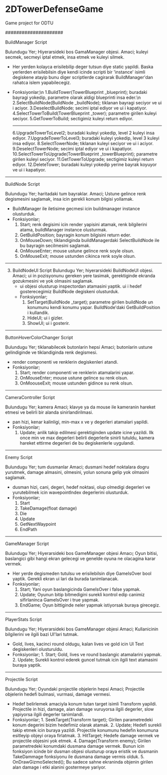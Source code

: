 # 2DTowerDefenseGame
Game project for ODTU

#####################

BuildManager Script

  Bulundugu Yer; Hiyerarsideki bos GamaManager objesi.
  Amaci; kuleyi secmek, secmeyi iptal etmek, insa etmek ve kuleyi silmek.
   - Her yerden kolayca erisilebilip deger tutsun diye static yapildi. Baska yerlerden erisilebilsin diye kendi icinde scripti bir 'instance' isimli degiskene atayip bunu diger scriptlerde cagirarak BuildManager'dan rahatca islem yapabilecegiz.
   - Fonksiyonlar;\n
      1.BuildTower(TowerBlueprint _blueprint); buradaki bayragi yokedip, parametre olarak aldigi blueprinti insa eder.\n 
      2.SelectBuildNode(BuildNode _buildNode); tiklanan bayragi seciyor ve ui i aciyor.
      3.DeselectBuildNode; secimi iptal ediyor ve ui i kapatiyor.
      4.SelectTowerToBuild(TowerBlueprint _tower); parametre girilen kuleyi seciyor. 
      5.GetTowerToBuild; sectigimiz kuleyi return ediyor.
      
      ---
      
      6.UpgradeTowerToLevel2; buradaki kuleyi yokedip, level 2 kuleyi insa ediyor.
      7.UpgradeTowerToLevel3; buradaki kuleyi yokedip, level 3 kuleyi insa ediyor.
      8.SelectTowerNode; tiklanan kuleyi seciyor ve ui i aciyor.
      9.DeselectTowerNode; secimi iptal ediyor ve ui i kapatiyor.
      10.SelectTowerToUpgrade(TowerBlueprint _towerBlueprint); parametre girilen kuleyi seciyor.
      11.GetTowerToUpgrade; sectigimiz kuleyi return ediyor.
      12.DeleteTower; buradaki kuleyi yokedip yerine bayrak koyuyor ve ui i kapatiyor.
---
BuildNode Script

  Bulundugu Yer; haritadaki tum bayraklar.
  Amaci; Ustune gelince renk degismesini saglamak, insa icin gerekli konum bilgisi yollamak.
   - BuildManager ile iletisime gecmesi icin buildmanager instance olusturduk.
   - Fonksiyonlar;
      1. Start; renk degisimi icin render yapisini atamak, renk bilgilerini atama, buildManager instance olusturmak.
      2. GetBuildPosition; bayragin konum bilgisini return eder.
      3. OnMouseDown; tiklandiginda buildManagerdaki SelectBuildNode ile bu bayragin secilmesini saglamak.
      4. OnMouseEnter; mouse ustune gelince renk soyle olsun.
      5. OnMouseExit; mouse ustunden cikinca renk soyle olsun.
---
3. BuildNodeUI Script
  Bulundugu Yer; hiyerarsideki BuildNodeUI objesi.
  Amaci; ui in pozisyonunu gereken yere tasimak, gerektiginde ekranda gozukmesini ve yok olmasini saglamak.
   - ui objesi olusturup inspectordan atamasini yaptik. ui i hedef gosterecegimiz BuildNode degiskeni olusturduk.
   - Fonksiyonlar; 
      1. SetTarget(BuildNode _target); parametre girilen buildNode un konumunu kendi konumu yapar. BuildNode'daki GetBuildPosition i kullandik.
      2. HideUI; ui i gizler.
      3. ShowUI; ui i gosterir.
---
ButtonHoverColorChanger Script

  Bulundugu Yer; tiklanabilecek butonlarin hepsi
  Amaci; butonlarin ustune gelindiginde ve tiklandiginda renk degismesi.
   - render componenti ve renklerin degiskenleri atandi.
   - Fonksiyonlar;
      1. Start; render componenti ve renklerin atamalarini yapar.
      2. OnMouseEnter; mouse ustune gelince su renk olsun.
      3. OnMoouseExit; mouse ustunden gidince su renk olsun.
---
CameraController Script

  Bulundugu Yer; kamera
  Amaci; klavye ya da mouse ile kameranin hareket etmesi ve belirli bir alanda sinirlandirilmasi.
   - pan hizi, kenar kalinligi, min-max x ve y degerleri atamalari yapildi.
   - Fonksiyonlar;
      1. Update; anlik takip edilmesi gerektiginden update icine yazildi. Ilk once min ve max degerleri belirli degerlerle sinirli tutuldu, kamera hareket ettirme degerleri de bu degiskenlerle uygulandi.
---
Enemy Script

  Bulundugu Yer; tum dusmanlar
  Amaci; dusmani hedef noktalara dogru yurutmek, damage almasini, olmesini, yolun sonuna gelip yok olmasini saglamak.
   - dusman hizi, cani, degeri, hedef noktasi, olup olmedigi degerleri ve yurutebilmek icin wavepointIndex degerlerini olusturduk.
   - Fonksiyonlar;
      1. Start
      2. TakeDamage(float damage)
      3. Die
      4. Update
      5. GetNextWaypoint
      6. EndPath
---
GameManager Script

  Bulundugu Yer; Hiyerarsideki bos GameManager objesi
  Amacı; Oyun bitisi, baslangici gibi hangi ekran gelecegi ve genelde oyuna ne olacagina karar vermek.
   - Her yerde degismeden tutulsu ve erisilebilsin diye GameIsOver bool yaptik. Gerekli ekran ui lari da burada tanimlanacak.
   - Fonksiyonlar;
      1. Start; Yani oyun baslangicinda GameIsOver i false yapmak.
      2. Update; Oyunun bitip bitmedigini surekli kontrol edip canimiz sifirlaninca GameIsOver i true yapmak.
      3. EndGame; Oyun bittiginde neler yapmak istiyorsak buraya girecegiz.
---
PlayerStats Script

  Bulundugu Yer; Hiyerarsideki bos GameManager objesi
  Amaci; Kullanicinin bilgilerini ve ilgili bazi UI'lari tutmak.
   - Gold, lives, kacinci round oldugu, kalan lives ve gold icin UI Text degiskenleri olusturuldu.
   - Fonksiyonlar; 
    1. Start; Gold, lives ve round baslangic atamalarini yapmak.
    2. Update; Surekli kontrol ederek guncel tutmak icin ilgili text atamasini buraya yaptik.
---
Projectile Script

  Bulundugu Yer; Oyundaki projectile objelerin hepsi
  Amaci; Projectile objelerin hedefi bulmasi, vurmasi, damage vermesi.
   - Hedef belirlemek amaciyla konum tutan target isimli Transform yapildi. Projectile in hizi, damage, alan damage vuruyorsa ilgili degerler, slow yapiyorsa ilgili degerler tanimlandi. 
   - Fonksiyonlar; 
    1. SeekTarget(Transform target); Girilen parametredeki konum degerini bizim hedefimiz olarak atamak.
    2. Update; Hedefi surekli takip etmek icin buraya yazildi. Projectile konumunu hedefin konumuna esitleyip objeyi oraya firlatmak.
    3. HitTarget; Hedefe damage vermek ve projectile objesini yok etmek.
    4. Damage(Transform enemy); Girilen parametredeki konumdaki dusmana damage vermek. Bunun icin fonksiyon icinde bir dusman objesi olusturup oraya eristik ve dusmanin TakeDammage fonksiyonu ile dusmana damage vermis olduk.
    5. OnDrawGizmoSelected(); Bu sadece sahne ekraninda objenin girilen alan damage i etki alanini gostermeye yariyor.
